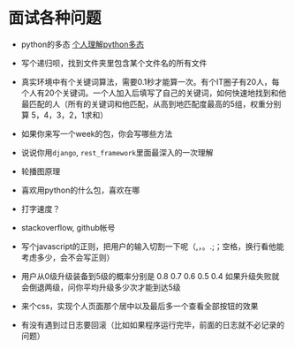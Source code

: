 # 面试各种问题
* python的多态
    [个人理解python多态](https://github.com/ramwin/python_tutorial/blob/master/polymorphism_多态.md)

* 写个递归呗，找到文件夹里包含某个文件名的所有文件

* 真实环境中有个关键词算法，需要0.1秒才能算一次。有个IT圈子有20人，每个人有20个关键词。一个人加入后填写了自己的关键词，如何快速地找到和他最匹配的人（所有的关键词和他匹配，从高到地匹配度最高的5组，权重分别算 5，4，3，2，1求和）

* 如果你来写一个week的包，你会写哪些方法

* 说说你用`django`, `rest_framework`里面最深入的一次理解

* 轮播图原理

* 喜欢用python的什么包，喜欢在哪

* 打字速度？

* stackoverflow, github帐号

* 写个javascript的正则，把用户的输入切割一下呢（,，。.;；空格，换行看他能考虑多少，会不会写正则）

* 用户从0级升级装备到5级的概率分别是 0.8 0.7 0.6 0.5 0.4 如果升级失败就会倒退两级，问你平均升级多少次才能到达5级

* 来个css，实现个人页面那个居中以及最后多一个查看全部按钮的效果

* 有没有遇到过日志要回滚（比如如果程序运行完毕，前面的日志就不必记录的问题）
